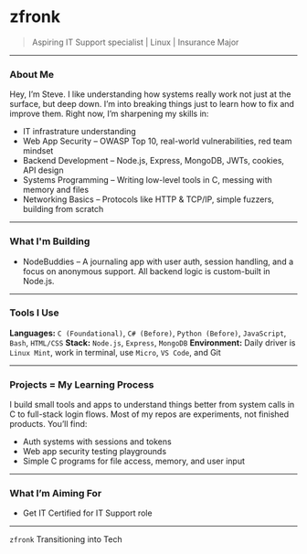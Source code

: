 # zfronk

> Aspiring IT Support specialist | Linux | Insurance Major

---

### About Me

Hey, I’m Steve. I like understanding how systems really work not just at the surface, but deep down. I’m into breaking things just to learn how to fix and improve them. Right now, I’m sharpening my skills in:
* IT infrastrature understanding
* Web App Security – OWASP Top 10, real-world vulnerabilities, red team mindset
* Backend Development – Node.js, Express, MongoDB, JWTs, cookies, API design
* Systems Programming – Writing low-level tools in C, messing with memory and files
* Networking Basics – Protocols like HTTP & TCP/IP, simple fuzzers, building from scratch

---

### What I'm Building

* NodeBuddies – A journaling app with user auth, session handling, and a focus on anonymous support. All backend logic is custom-built in Node.js.

---

### Tools I Use

**Languages:** `C (Foundational)`, `C# (Before)`, `Python (Before)`, `JavaScript`, `Bash`, `HTML/CSS`
**Stack:** `Node.js`, `Express`, `MongoDB`
**Environment:** Daily driver is `Linux Mint`, work in terminal, use `Micro`, `VS Code`, and Git

---

### Projects = My Learning Process

I build small tools and apps to understand things better from system calls in C to full-stack login flows. Most of my repos are experiments, not finished products. You’ll find:

* Auth systems with sessions and tokens
* Web app security testing playgrounds
* Simple C programs for file access, memory, and user input

---

### What I’m Aiming For
* Get IT Certified for IT Support role

---
`zfronk` Transitioning into Tech
